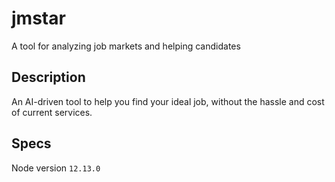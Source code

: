# jmstar
A tool for analyzing job markets and helping candidates

## Description
An AI-driven tool to help you find your ideal job, without the hassle and cost of current services. 

## Specs
Node version `12.13.0`